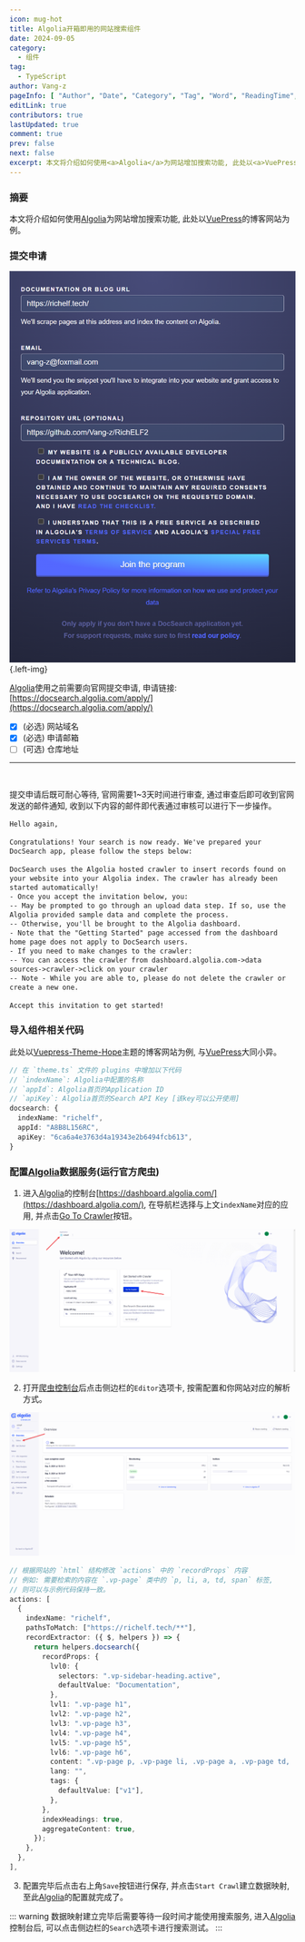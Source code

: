 ```yaml
---
icon: mug-hot
title: Algolia开箱即用的网站搜索组件
date: 2024-09-05
category:
  - 组件
tag:
  - TypeScript
author: Vang-z
pageInfo: [ "Author", "Date", "Category", "Tag", "Word", "ReadingTime", "PageView" ]
editLink: true
contributors: true
lastUpdated: true
comment: true
prev: false
next: false
excerpt: 本文将介绍如何使用<a>Algolia</a>为网站增加搜索功能, 此处以<a>VuePress</a>的博客网站为例。
---
```


### 摘要

本文将介绍如何使用[Algolia](https://docsearch.algolia.com/apply/)为网站增加搜索功能, 此处以[VuePress](https://vuejs.press/)的博客网站为例。

### 提交申请

![向<a>Algolia</a>提交申请](./assets/images/3_0.png) {.left-img}

[Algolia](https://docsearch.algolia.com/apply/)使用之前需要向官网提交申请, 申请链接: 
[https://docsearch.algolia.com/apply/](https://docsearch.algolia.com/apply/)

- [x] <a>(必选)</a> 网站域名
- [x] <a>(必选)</a> 申请邮箱
- [ ] <a>(可选)</a> 仓库地址
---
<br style="clear: both"/>

提交申请后既可耐心等待, 官网需要<a>1~3天</a>时间进行审查, 通过审查后即可收到官网发送的邮件通知, 收到以下内容的邮件即代表通过审核可以进行下一步操作。

```mail
Hello again,

Congratulations! Your search is now ready. We've prepared your DocSearch app, please follow the steps below:

DocSearch uses the Algolia hosted crawler to insert records found on your website into your Algolia index. The crawler has already been started automatically!
- Once you accept the invitation below, you:
-- May be prompted to go through an upload data step. If so, use the Algolia provided sample data and complete the process.
-- Otherwise, you'll be brought to the Algolia dashboard.
- Note that the "Getting Started" page accessed from the dashboard home page does not apply to DocSearch users.
- If you need to make changes to the crawler:
-- You can access the crawler from dashboard.algolia.com->data sources->crawler->click on your crawler
-- Note - While you are able to, please do not delete the crawler or create a new one.

Accept this invitation to get started!
```

### 导入组件相关代码

此处以[Vuepress-Theme-Hope](https://theme-hope.vuejs.press/)主题的博客网站为例, 与[VuePress](https://vuejs.press/)大同小异。

```typescript
// 在 `theme.ts` 文件的 plugins 中增加以下代码 
// `indexName`: Algolia中配置的名称
// `appId`: Algolia首页的Application ID
// `apiKey`: Algolia首页的Search API Key [该key可以公开使用]
docsearch: {
  indexName: "richelf",
  appId: "A8B8L156RC",
  apiKey: "6ca6a4e3763d4a19343e2b6494fcb613",
}

```

### 配置[Algolia](https://dashboard.algolia.com/)数据服务(运行官方爬虫)

1. 进入[Algolia](https://dashboard.algolia.com/)的控制台[https://dashboard.algolia.com/](https://dashboard.algolia.com/), 在导航栏选择与上文<a>`indexName`</a>对应的应用, 并点击[Go To Crawler](https://crawler.algolia.com/admin/crawlers)按钮。

![进入控制台](./assets/images/3_1.png)

2. 打开[爬虫控制台](https://crawler.algolia.com/admin/crawlers/)后点击侧边栏的<a>`Editor`</a>选项卡, 按需配置和你网站对应的解析方式。

![爬虫控制台](./assets/images/3_2.png)

```typescript
// 根据网站的 `html` 结构修改 `actions` 中的 `recordProps` 内容
// 例如: 需要检索的内容在 `.vp-page` 类中的 `p, li, a, td, span` 标签, 
// 则可以与示例代码保持一致。
actions: [
  {
    indexName: "richelf",
    pathsToMatch: ["https://richelf.tech/**"],
    recordExtractor: ({ $, helpers }) => {
      return helpers.docsearch({
        recordProps: {
          lvl0: {
            selectors: ".vp-sidebar-heading.active",
            defaultValue: "Documentation",
          },
          lvl1: ".vp-page h1",
          lvl2: ".vp-page h2",
          lvl3: ".vp-page h3",
          lvl4: ".vp-page h4",
          lvl5: ".vp-page h5",
          lvl6: ".vp-page h6",
          content: ".vp-page p, .vp-page li, .vp-page a, .vp-page td, .vp-page span",
          lang: "",
          tags: {
            defaultValue: ["v1"],
          },
        },
        indexHeadings: true,
        aggregateContent: true,
      });
    },
  },
],

```

3. 配置完毕后点击右上角<a>`Save`</a>按钮进行保存, 并点击<a>`Start Crawl`</a>建立数据映射, 至此[Algolia](https://dashboard.algolia.com/)的配置就完成了。

::: warning
数据映射建立完毕后需要等待一段时间才能使用搜索服务, 进入[Algolia](https://dashboard.algolia.com/)控制台后, 可以点击侧边栏的<a>`Search`</a>选项卡进行搜索测试。
:::

<Sponsor />

